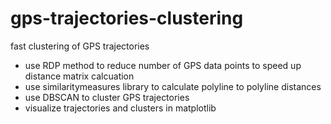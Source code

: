 # gps-trajectories-clustering
fast clustering of GPS trajectories
- use RDP method to reduce number of GPS data points to speed up distance matrix calcuation
- use similaritymeasures library to calculate polyline to polyline distances
- use DBSCAN to cluster GPS trajectories
- visualize trajectories and clusters in matplotlib
